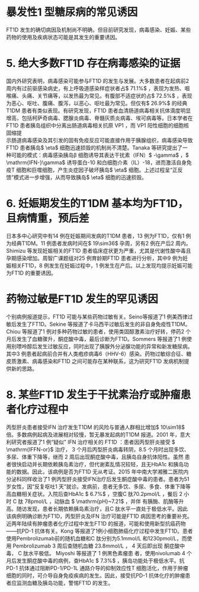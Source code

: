 # 暴发性1 型糖尿病的常见诱因  
FT1D 发生的确切病因及机制尚不明确，但目前研究发现，病毒感染、妊娠、某些药物的使用及疾病状态可能是其发生的重要诱因。  
# 5. 绝大多数FT1D 存在病毒感染的证据  
国内外研究表明，病毒感染可能参与FT1D 的发生与发展。大多数患者在起病前2 周内有过前驱感染病史，有上呼吸道感染样症状者占$ 71.1\%$ ，表现为发热、咽喉痛、头痛、关节痛等，以发热最为常见。有腹部不适症状的占$ 72.5\%$ ，表现为恶心、呕吐、腹痛、腹泻，以恶心、呕吐最为常见。但仅有$ 26.9\%$  的经典T1DM 患者有类似表现。有研究发现，FT1D 患者血清肠道病毒相关抗体滴度明显增高，包括柯萨奇病毒、腮腺炎病毒、脊髓灰质炎病毒、埃可病毒等。日本学者在FT1D 患者胰岛组织中分离出肠道病毒相关抗原 VP1 ，而 VP1  阳性细胞的细胞核固缩提  
示肠道病毒感染及其引发的固有免疫反应可能直接作用于胰腺组织，病毒感染导致FT1D 患者胰岛$ \eta$  细胞迅速损毁的机制尚不清楚。Tanaka 等研究提出了一种可能的模式：病毒感染胰岛β 细胞诱导其表达干扰素（IFN）$ -\gamma$ ，$ \mathrm{IFN-}\gamma$  诱导蛋白-10 和白细胞介素（IL）-18，进而激活自身免疫T 细胞和巨噬细胞，产生炎症因子破坏胰岛$ \eta$  细胞。上述过程呈“正反馈”模式进一步增强，从而导致胰岛$ \eta$  细胞的迅速损毁。  
# 6. 妊娠期发生的T1DM 基本均为FT1D，且病情重，预后差  
日本多中心研究中有14 例在妊娠期间发病的T1DM 患者，13 例为FT1D，仅有1 例为经典T1DM。11 例患者发病时间在$ 19\sim36$  孕周，另有2 例在产后2 周内。Shimizu 等发现妊娠相关的FT1D 患者临床症状更为严重，尤其是代谢性酸中毒且孕期感染增加。周智广课题组对25 例育龄期FT1D 患者进行分析，其中9 例为妊娠相关FT1D，8 例发生在妊娠过程中，1 例发生在产后。以上发现均提示妊娠可能为FT1D 的重要诱因。  
#  药物过敏是FT1D 发生的罕见诱因  
个别病例报道提示，FT1D 可能与某些药物过敏有关。Seino等报道了1 例美西律过敏后发生了FT1D。Sekine 等报道了卡马西平过敏后发生的非自身免疫性T1DM。Chiou 等报道了1 例对多种药物过敏的患者，使用类固醇激素治疗好转，停药2 个月后发生了血糖骤升，酮症酸中毒，最后诊断为FT1D。Sommers 等报道了1 例使用别嘌呤醇后发生过敏反应，同时出现了胰腺外分泌腺功能的异常和新发糖尿病。其中3 例患者起病前合并有人类疱疹病毒6（HHV-6）感染。药物过敏综合征、糖皮质激素、病毒感染和FT1D 之间可能存在某种联系，这为研究FT1D 发病机制提供新的思路。  
# 8. 某些FT1D 发生于干扰素治疗或肿瘤患者化疗过程中  
丙型肝炎患者接受IFN 治疗发生T1DM 的风险与普通人群相比增加$ 10\sim18$  倍。多数病例起病及进展相对较慢，暂无暴发起病的T1DM 报道。2001 年，意大利研究者报道了1 例“疑似” IFN  治疗相关的 FT1D ：患者因丙型肝炎接受 $ \mathrm{IFFN-or}$      治疗， 3 个月后丙型肝炎病毒转阴，8.5 个月时出现多饮、多尿、体重下降等，继而 2  周后出现酮症酸中毒，且胰岛自身抗体阳性。虽然 患者很快启动并长期依赖胰岛素治疗，但代谢紊乱情况较轻，且无HbA1c 和胰岛功能的数据。因此，该病例是否为FT1D 无从考证。2015 年中南大学湘雅二医院内分泌科同样收治了1 例丙型肝炎接受IFN治疗后发生酮症酸中毒的患者。患者为51岁女性，因“反复呕吐1 天”就诊。发病前，患者无多饮、多尿、多食、体重下降等高血糖相关症状。入院后查HbA1c $ 6.7\%$ ，空腹C 肽70.2pmol/L ，餐后 2  小时 C  肽 78pmol/L ，动脉血 $ \mathrm{pH}~7.21$  ，并伴 有胰酶、肌酶等升高。随访发现，患者长期依赖胰岛素治疗，且C 肽水平一直处于极低水平。因此该病例明确诊断为FT1D，丙型肝炎及IFN 治疗可能是FT1D 病因思考的重要补充。  
近两年陆续有肿瘤患者化疗过程中发生FT1D 的报道，可能和使用新型抗癌药物——抗PD-1 抗体有关。Kong 等报道了1例小细胞肺癌化疗过程中发生FT1D。患者使用Pembrolizumab前的随机血糖和C 肽分别为5.1mmol/L 和1230pmol/L，而使用 Pembrolizumab 3  周后查随机血糖 23.8mmol/L ， 4  天后即出现 酮症酸中毒， C  肽水平极低。 Miyoshi  等报道了 1  例黑色素瘤患 者，使用nivolumab 4 个月后发生酮症酸中毒的病例，查HbA1c $ 7.3\%$ ，胰岛功能处于极低水平。抗PD-1 抗体通过阻断PD-1/PD-1L 通路介导的抑制效应性T 细胞活化，作用于肿瘤细胞的同时，可介导自身免疫疾病的发生。因此，接受抗PD-1 抗体化疗的肿瘤患者应监测血糖及胰岛功能，警惕FT1D 的发生。  
